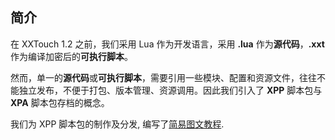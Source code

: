 ## 简介

在 XXTouch 1\.2 之前，我们采用 Lua 作为开发语言，采用 **\.lua** 作为**源代码**，**\.xxt** 作为编译加密后的**可执行脚本**。

然而，单一的**源代码**或**可执行脚本**，需要引用一些模块、配置和资源文件，往往不能独立发布，不便于打包、版本管理、资源调用。因此我们引入了 **XPP** 脚本包与 **XPA** 脚本包存档的概念。

我们为 XPP 脚本包的制作及分发, 编写了[简易图文教程](https://club.xxtouch.com/forum.php?mod=viewthread&tid=174&extra=page%3D1).